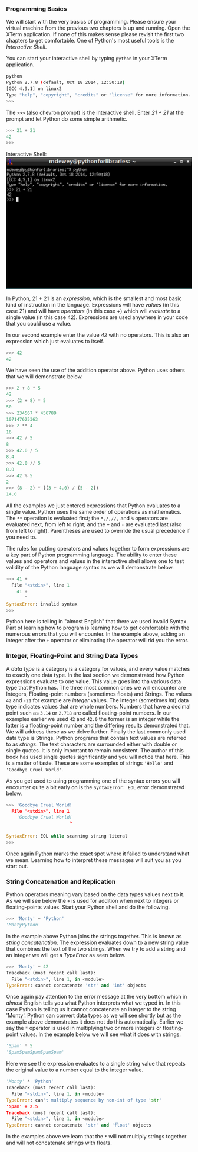 ### Programming Basics

We will start with the very basics of programming. Please ensure your virtual machine from the previous two chapters is up and running. Open the XTerm application. If none of this makes sense please revisit the first two chapters to get comfortable. One of Python's most useful tools is the *Interactive Shell*. 

You can start your interactive shell by typing `python` in your XTerm application. 

```bash
python
Python 2.7.8 (default, Oct 18 2014, 12:50:18)
[GCC 4.9.1] on linux2
Type "help", "copyright", "credits" or "license" for more information.
>>>
```

The `>>>` (also chevron prompt) is the interactive shell. Enter *21 + 21* at the prompt and let Python do some simple arithmetic. 

```python
>>> 21 + 21
42
>>>
```

Interactive Shell:
![interactive shell](images/chapter101.png)

In Python, 21 + 21 is an _expression_, which is the smallest and most basic kind of instruction in the language. Expressions will have _values_ (in this case 21) and will have _operators_ (in this case +) which will _evaluate_ to a single value (in this case 42). Expressions are used anywhere in your code that you could use a value. 

In our second example enter the value *42* with no operators. This is also an expression which just evaluates to itself.

```python
>>> 42
42
```

We have seen the use of the addition operator above. Python uses others that we will demonstrate below.

```python
>>> 2 + 8 * 5
42
>>> (2 + 8) * 5
50
>>> 234567 * 456789
107147625363
>>> 2 ** 4
16
>>> 42 / 5
8
>>> 42.0 / 5
8.4
>>> 42.0 // 5
8.0
>>> 42 % 5
2
>>> (8 - 2) * ((3 + 4.0) / (5 - 2))
14.0
```

All the examples we just entered expressions that Python evaluates to a single value. Python uses the same order of operations as mathematics. The `**` operation is evaluated first; the `*,/,//,` and `%` operators are evaluated next, from left to right; and the `+` and `-` are evaluated last (also from left to right). Parentheses are used to override the usual precedence if you need to. 

The rules for putting operators and values together to form expressions are a key part of Python programming language. The ability to enter these values and operators and values in the interactive shell allows one to test validity of the Python language syntax as we will demonstrate below. 

```python
>>> 41 +
  File "<stdin>", line 1
    41 +
       ^
SyntaxError: invalid syntax
>>>
```

Python here is telling in "almost English" that there we used invalid Syntax. Part of learning how to program is learning how to get comfortable with the numerous errors that you will encounter. In the example above, adding an integer after the `+` operator or eliminating the operator will rid you the error. 

### Integer, Floating-Point and String Data Types

A _data type_ is a category is a category for values, and every value matches to exactly one data type. In the last section we demonstrated how Python expressions evaluate to one value. This value goes into tha various data type that Python has. The three most common ones we will encounter are Integers, Floating-point numbers (sometimes floats) and Strings. The values `42` and `-21` for example are _integer_ values. The integer (sometimes _int_) data type indicates values that are whole numbers. Numbers that have a decimal point such as `3.14` or `2.718` are called floating-point numbers. In our examples earlier we used `42` and `42.0` the former is an integer while the latter is a floating-point number and the differing results demonstrated that. We will address these as we delve further. Finally the last commonly used data type is Strings. Python programs that contain text values are referred to as _strings_. The text characters are surrounded either with double or single quotes. It is only important to remain consistent. The author of this book has used single quotes significantly and you will notice that here. This is a matter of taste. These are some examples of strings `'Hello'` and `'Goodbye Cruel World'`. 

As you get used to using programming one of the syntax errors you will encounter quite a bit early on is the `SyntaxError: EOL` error demonstrated below.

```python
>>> 'Goodbye Cruel World!
  File "<stdin>", line 1
    'Goodbye Cruel World!
                        ^

SyntaxError: EOL while scanning string literal
>>>
```

Once again Python marks the exact spot where it failed to understand what we mean. Learning how to interpret these messages will suit you as you start out.

### String Concatenation and Replication

Python operators meaning vary based on the data types values next to it. As we will see below the `+` is used for addition when next to integers or floating-points values. Start your Python shell and do the following.

```python
>>> 'Monty' + 'Python'
'MontyPython'
```

In the example above Python joins the strings together. This is known as _string concatenation_. The expression evaluates down to a new string value that combines the text of the two strings. When we try to add a string and an integer we will get a _TypeError_ as seen below. 

```python
>>> 'Monty' + 42
Traceback (most recent call last):
  File "<stdin>", line 1, in <module>
TypeError: cannot concatenate 'str' and 'int' objects
```

Once again pay attention to the error message at the very bottom which in _almost_ English tells you what Python interprets what we typed in. In this case Python is telling us it cannot concatenate an integer to the string 'Monty'. Python can convert data types as we will see shortly but as the example above demonstrates it does not do this automatically. 
Earlier we say the `*` operator is used in multiplying two or more integers or floating-point values. In the example below we will see what it does with strings.

```python
'Spam' * 5
'SpamSpamSpamSpamSpam'
```
Here we see the expression evaluates to a single string value that repeats the original value to a number equal to the integer value. 

```python
'Monty' * 'Python'
Traceback (most recent call last):
  File "<stdin>", line 1, in <module>
TypeError: can't multiply sequence by non-int of type 'str'
'Spam' + 2.5
Traceback (most recent call last):
  File "<stdin>", line 1, in <module>
TypeError: cannot concatenate 'str' and 'float' objects
```

In the examples above we learn that the `*` will not multiply strings together and will not concatenate strings with floats.

